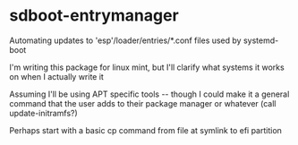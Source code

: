# sdboot-entrymanager
Automating updates to 'esp'/loader/entries/\*.conf files used by systemd-boot

I'm writing this package for linux mint, but I'll clarify what systems it works on when I actually write it

Assuming I'll be using APT specific tools -- though I could make it a general command that the user adds to their package manager or whatever (call update-initramfs?)


Perhaps start with a basic cp command from file at symlink to efi partition
